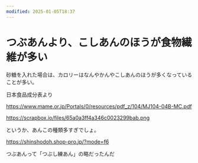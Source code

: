 ```yaml
---
modified: 2025-01-05T18:37
---
```

# つぶあんより、こしあんのほうが食物繊維が多い

砂糖を入れた場合は、カロリーはなんやかんやこしあんのほうが多くなっていることが多い。

日本食品成分表より

https://www.mame.or.jp/Portals/0/resources/pdf_z/104/MJ104-04B-MC.pdf

https://scrapbox.io/files/65a0a3ff4a346c0023299bab.png

というか、あんこの種類多すぎでしょ。

https://shinshodoh.shop-pro.jp/?mode=f6

つぶあんって「つぶし練あん」の略だったんだ